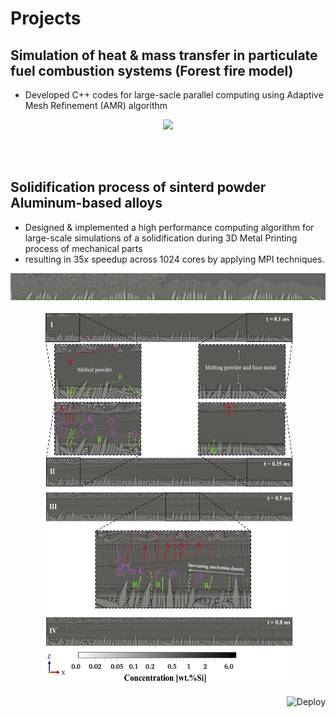 <h1>Projects</h1>

<h2>Simulation of heat & mass transfer in particulate fuel combustion systems (Forest fire model)</h2>
<ul>
 <li>Developed C++ codes for large-sacle parallel computing using Adaptive Mesh Refinement (AMR) algorithm</li>
</ul>
<!--![ Alt text](stock_combust_anim.gif) [](stock_combust_anim.gif)-->

<p align="center">
<img src="stock_combust_anim.gif">
</p>

<br><br>

<h2>Solidification process of sinterd powder Aluminum-based alloys</h2>
<ul>
   <li>Designed & implemented a high performance computing algorithm for large-scale simulations of a solidification during 3D Metal Printing process of mechanical parts</li>
   <li>resulting in 35x speedup across 1024 cores by applying MPI techniques.</li>
</ul>

<!--![ Alt text](Solidifcation.gif) [](Solidifcation.gif)-->

<p align="center">
<img src="Solidifcation.gif">
</p>

<p align="center">
  <img src="./cover_photo.png" width="400" height="600"/>
</p>

<a href="https://heroku.com/deploy">
  <img  align="right"  src="https://www.herokucdn.com/deploy/button.svg" alt="Deploy">
</a>
